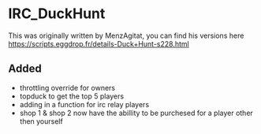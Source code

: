 # IRC_DuckHunt


This was originally written by MenzAgitat, you can find his versions here https://scripts.eggdrop.fr/details-Duck+Hunt-s228.html



Added
-----

* throttling override for owners
* topduck to get the top 5 players
* adding in a function for irc relay players 
* shop 1 & shop 2 now have the abillity to be purchesed for a player other then yourself
